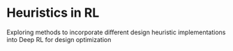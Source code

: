 # Heuristics in RL
 Exploring methods to incorporate different design heuristic implementations into Deep RL for design optimization
